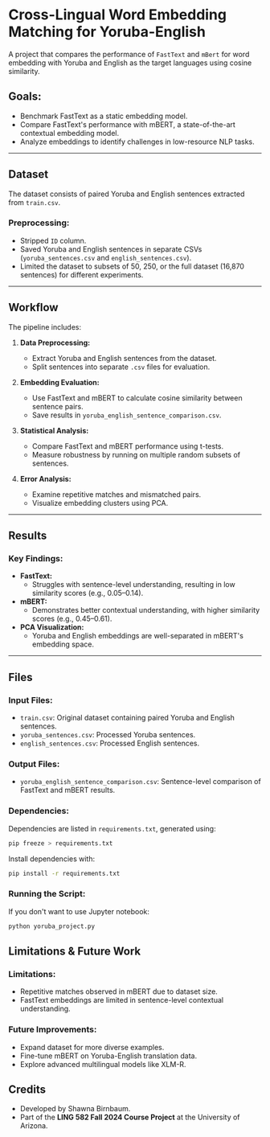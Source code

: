 # Cross-Lingual Word Embedding Matching for Yoruba-English

A project that compares the performance of `FastText` and `mBert` for word embedding with Yoruba and English as the target languages using cosine similarity.

## Goals:
- Benchmark FastText as a static embedding model.
- Compare FastText's performance with mBERT, a state-of-the-art contextual embedding model.
- Analyze embeddings to identify challenges in low-resource NLP tasks.

---

## Dataset
The dataset consists of paired Yoruba and English sentences extracted from `train.csv`.

### Preprocessing:
- Stripped `ID` column.
- Saved Yoruba and English sentences in separate CSVs (`yoruba_sentences.csv` and `english_sentences.csv`).
- Limited the dataset to subsets of 50, 250, or the full dataset (16,870 sentences) for different experiments.

---

## Workflow
The pipeline includes:

1. **Data Preprocessing:**
   - Extract Yoruba and English sentences from the dataset.
   - Split sentences into separate `.csv` files for evaluation.

2. **Embedding Evaluation:**
   - Use FastText and mBERT to calculate cosine similarity between sentence pairs.
   - Save results in `yoruba_english_sentence_comparison.csv`.

3. **Statistical Analysis:**
   - Compare FastText and mBERT performance using t-tests.
   - Measure robustness by running on multiple random subsets of sentences.

4. **Error Analysis:**
   - Examine repetitive matches and mismatched pairs.
   - Visualize embedding clusters using PCA.

---

## Results
### Key Findings:
- **FastText:**
  - Struggles with sentence-level understanding, resulting in low similarity scores (e.g., 0.05–0.14).
- **mBERT:**
  - Demonstrates better contextual understanding, with higher similarity scores (e.g., 0.45–0.61).
- **PCA Visualization:**
  - Yoruba and English embeddings are well-separated in mBERT's embedding space.

---

## Files

### Input Files:
- `train.csv`: Original dataset containing paired Yoruba and English sentences.
- `yoruba_sentences.csv`: Processed Yoruba sentences.
- `english_sentences.csv`: Processed English sentences.

### Output Files:
- `yoruba_english_sentence_comparison.csv`: Sentence-level comparison of FastText and mBERT results.

### Dependencies:
Dependencies are listed in `requirements.txt`, generated using:
```bash
pip freeze > requirements.txt
```

Install dependencies with:
```bash
pip install -r requirements.txt
```

### Running the Script:

If you don't want to use Jupyter notebook:

```bash
python yoruba_project.py
```


## Limitations & Future Work

### Limitations:
- Repetitive matches observed in mBERT due to dataset size.
- FastText embeddings are limited in sentence-level contextual understanding.

### Future Improvements:
- Expand dataset for more diverse examples.
- Fine-tune mBERT on Yoruba-English translation data.
- Explore advanced multilingual models like XLM-R.

## Credits
- Developed by Shawna Birnbaum.
- Part of the **LING 582 Fall 2024 Course Project** at the University of Arizona.